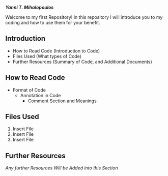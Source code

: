***Yanni T. Mihalopoulos***

Welcome to my first Repository! In this repository I will introduce you to my coding and how to use them for your benefit.

## Introduction
- How to Read Code (Introduction to Code)
- Files Used (What types of Code)
- Further Resources (Summary of Code, and Additional Documents)

## How to Read Code
- Format of Code
  - Annotation in Code
    - Comment Section and Meanings 
              
## Files Used
1. Insert File
2. Insert File
3. Insert File

## Further Resources

*Any further Resources Will be Added into this Section*



